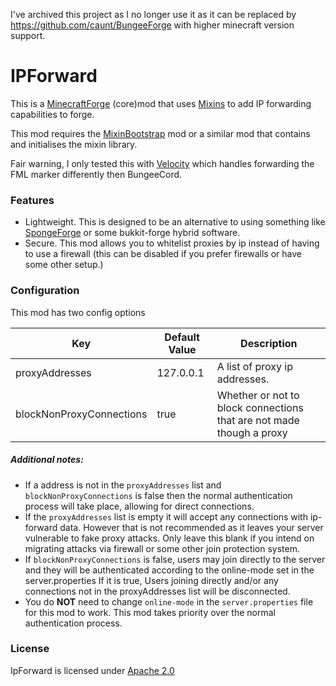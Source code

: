 I've archived this project as I no longer use it as it can be replaced by https://github.com/caunt/BungeeForge with higher minecraft version support.

# IPForward
This is a [MinecraftForge](https://minecraftforge.net) (core)mod that uses [Mixins](https://github.com/SpongePowered/Mixin) to add IP forwarding capabilities to forge.

This mod requires the [MixinBootstrap](https://github.com/LXGaming/MixinBootstrap) mod or a similar mod that contains and initialises the mixin library.

Fair warning, I only tested this with [Velocity](https://www.velocitypowered.com/) which handles forwarding the FML marker differently then BungeeCord. 

### Features
- Lightweight. This is designed to be an alternative to using something like [SpongeForge](https://www.spongepowered.org/) or some bukkit-forge hybrid software. 
- Secure. This mod allows you to whitelist proxies by ip instead of having to use a firewall (this can be disabled if you prefer firewalls or have some other setup.)


### Configuration
This mod has two config options

| Key | Default Value | Description |
| --- | --- | --- |
| proxyAddresses | 127.0.0.1 | A list of proxy ip addresses. |
| blockNonProxyConnections | true | Whether or not to block connections that are not made though a proxy |

##### Additional notes:
- If a address is not in the `proxyAddresses` list and `blockNonProxyConnections` is false then the normal authentication process will take place, allowing for direct connections.
- If the `proxyAddresses` list is empty it will accept any connections with ip-forward data. However that is not recommended as it leaves your server vulnerable to fake proxy attacks. Only leave this blank if you intend on migrating attacks via firewall or some other join protection system.
- If `blockNonProxyConnections` is false, users may join directly to the server and they will be authenticated according to the online-mode set in the server.properties If it is true, Users joining directly and/or any connections not in the proxyAddresses list will be disconnected.
- You do **NOT** need to change `online-mode` in the `server.properties` file for this mod to work. This mod takes priority over the normal authentication process.

### License 
IpForward is licensed under [Apache 2.0](https://www.apache.org/licenses/LICENSE-2.0)
